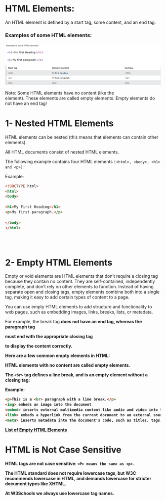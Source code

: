 # HTML Elements:
An HTML element is defined by a start tag, some content, and an end tag.

### Examples of some HTML elements:
![alt text](image.png)

Note: Some HTML elements have no content (like the <br> element). These elements are called empty elements. Empty elements do not have an end tag!


# 1- Nested HTML Elements
HTML elements can be nested (this means that elements can contain other elements).

All HTML documents consist of nested HTML elements.

The following example contains four HTML elements ```(<html>, <body>, <h1> and <p>):```

Example:
``` html
<!DOCTYPE html>
<html>
<body>

<h1>My First Heading</h1>
<p>My first paragraph.</p>

</body>
</html>

```
<br>  <br> 

# 2- Empty HTML Elements

Empty or void elements are HTML elements that don’t require a closing tag because they contain no content. They are self-contained, independently complete, and don’t rely on other elements to function. Instead of having separate open and closing tags, empty elements combine both into a single tag, making it easy to add certain types of content to a page.

You can use empty HTML elements to add structure and functionality to web pages, such as embedding images, links, breaks, lists, or metadata.

For example, the break tag <b> does not have an end tag, whereas the paragraph tag <p> must end with the appropriate closing tag </p> to display the content correctly.

Here are a few common empty elements in HTML:


HTML elements with no content are called empty elements.

The ```<br>``` tag defines a line break, and is an empty element without a closing tag:

Example:
```html
<p>This is a <br> paragraph with a line break.</p>
<img> embeds an image into the document
<embed> inserts external multimedia content like audio and video into the document
<link> embeds a hyperlink from the current document to an external source
<meta> inserts metadata into the document's code, such as titles, tags, and descriptions.

```
[List of Empty HTML Elements]()



# HTML is Not Case Sensitive
HTML tags are not case sensitive: ```<P> means the same as <p>.```

The HTML standard does not require lowercase tags, but W3C recommends lowercase in HTML, and demands lowercase for stricter document types like XHTML.

At W3Schools we always use lowercase tag names.